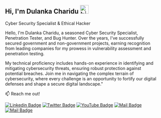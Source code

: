 ## Hi, I'm Dulanka Charidu <img src="https://user-images.githubusercontent.com/1303154/88677602-1635ba80-d120-11ea-84d8-d263ba5fc3c0.gif" width="28px" alt="hi">
Cyber Security Specialist & Ethical Hacker

Hello, I'm Dulanka Charidu, a seasoned Cyber Security Specialist, Penetration Tester, and Bug Hunter. Over the years, I've successfully secured government and non-government projects, earning recognition from leading companies for my prowess in vulnerability assessment and penetration testing.

My technical proficiency includes hands-on experience in identifying and mitigating cybersecurity threats, ensuring robust protection against potential breaches. Join me in navigating the complex terrain of cybersecurity, where every challenge is an opportunity to fortify our digital defenses and shape a secure digital landscape."

:mailbox: Reach me out!

[![Linkedin Badge](https://img.shields.io/badge/-Connect-0e76a8?style=flat&labelColor=0e76a8&logo=linkedin&logoColor=white)](https://www.linkedin.com/in/dulankacharidu/) [![Twitter Badge](https://img.shields.io/badge/-@Follow-1ca0f1?style=flat&labelColor=1ca0f1&logo=twitter&logoColor=white&link=https://twitter.com/hinad5)](https://twitter.com/dulankacharidu) [![YouTube Badge](https://img.shields.io/badge/-Subscribe-e74c3c?style=flat&labelColor=e74c3c&logo=youtube&logoColor=white)](https://youtube.com/@dulankacharidu) [![Mail Badge](https://img.shields.io/badge/-@Follow-e84393?style=flat&labelColor=e84393&logo=instagram&logoColor=white)](https://instagram.com/dulankacharidu) [![Mail Badge](https://img.shields.io/badge/-Email-c0392b?style=flat&labelColor=c0392b&logo=gmail&logoColor=white)](mailto:blackwood.lk@gmail.com)

